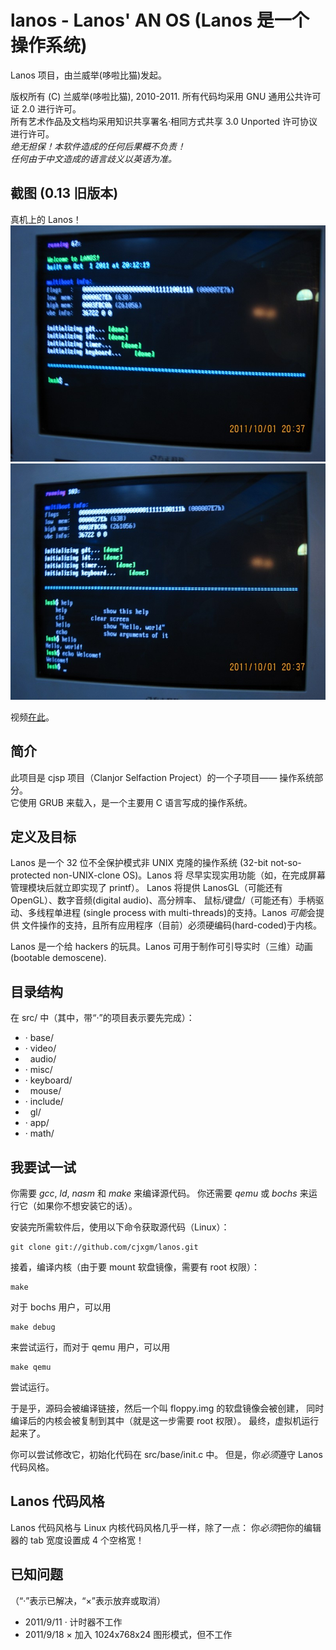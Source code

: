 lanos - Lanos' AN OS (Lanos 是一个操作系统)
======================================================================
Lanos 项目，由兰威举(哆啦比猫)发起。

版权所有 (C) 兰威举(哆啦比猫), 2010-2011.
所有代码均采用 GNU 通用公共许可证 2.0 进行许可。<br>
所有艺术作品及文档均采用知识共享署名·相同方式共享 3.0 Unported
许可协议进行许可。<br>
<em>绝无担保！本软件造成的任何后果概不负责！<br>
任何由于中文造成的语言歧义以英语为准。</em>

截图 (0.13 旧版本)
------------------------------------------------------------
真机上的 Lanos！<br>
![](https://github.com/cjxgm/lanos/raw/master/screenshots/01.jpg)
![](https://github.com/cjxgm/lanos/raw/master/screenshots/02.jpg)

视频[在此](http://www.tudou.com/programs/view/usYXAXhisVw/)。

简介
------------------------------------------------------------
此项目是 cjsp 项目（Clanjor Selfaction Project）的一个子项目——
操作系统部分。<br>
它使用 GRUB 来载入，是一个主要用 C 语言写成的操作系统。

定义及目标
------------------------------------------------------------
Lanos 是一个 32 位不全保护模式非 UNIX 克隆的操作系统
(32-bit not-so-protected non-UNIX-clone OS)。Lanos 将
尽早实现实用功能（如，在完成屏幕管理模块后就立即实现了 printf）。
Lanos 将提供 LanosGL（可能还有 OpenGL）、数字音频(digital audio)、高分辨率、
鼠标/键盘/（可能还有）手柄驱动、多线程单进程
(single process with multi-threads)的支持。Lanos <em>可能</em>会提供
文件操作的支持，且所有应用程序（目前）必须硬编码(hard-coded)于内核。

Lanos 是一个给 hackers 的玩具。Lanos 可用于制作可引导实时（三维）动画
(bootable demoscene).

目录结构
------------------------------------------------------------
在 src/ 中（其中，带“·”的项目表示要先完成）：

 * · base/
 * · video/
 * &nbsp;&nbsp;audio/
 * · misc/
 * · keyboard/
 * &nbsp;&nbsp;mouse/
 * · include/
 * &nbsp;&nbsp;gl/
 * · app/
 * · math/

我要试一试
------------------------------------------------------------
你需要 _gcc_, _ld_, _nasm_ 和 _make_ 来编译源代码。
你还需要 _qemu_ 或 _bochs_ 来运行它（如果你不想安装它的话）。

安装完所需软件后，使用以下命令获取源代码（Linux）：

	git clone git://github.com/cjxgm/lanos.git

接着，编译内核（由于要 mount 软盘镜像，需要有 root 权限）：

	make

对于 bochs 用户，可以用

	make debug

来尝试运行，而对于 qemu 用户，可以用

	make qemu

尝试运行。

于是乎，源码会被编译链接，然后一个叫 floppy.img 的软盘镜像会被创建，
同时编译后的内核会被复制到其中（就是这一步需要 root 权限）。
最终，虚拟机运行起来了。

你可以尝试修改它，初始化代码在 src/base/init.c 中。
但是，你<em>必须</em>遵守 Lanos 代码风格。

Lanos 代码风格
------------------------------------------------------------
Lanos 代码风格与 Linux 内核代码风格几乎一样，除了一点：
你<em>必须</em>把你的编辑器的 tab 宽度设置成 4 个空格宽！

已知问题
------------------------------------------------------------
（“·”表示已解决，“×”表示放弃或取消）

 * 2011/9/11 · 计时器不工作
 * 2011/9/18 × 加入 1024x768x24 图形模式，但不工作

